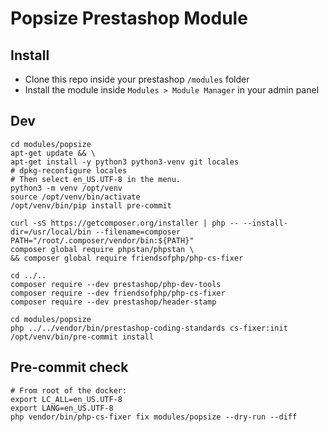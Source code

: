 # Popsize Prestashop Module

## Install
- Clone this repo inside your prestashop `/modules` folder
- Install the module inside `Modules > Module Manager` in your admin panel

## Dev
```
cd modules/popsize
apt-get update && \
apt-get install -y python3 python3-venv git locales
# dpkg-reconfigure locales
# Then select en_US.UTF-8 in the menu.
python3 -m venv /opt/venv
source /opt/venv/bin/activate
/opt/venv/bin/pip install pre-commit

curl -sS https://getcomposer.org/installer | php -- --install-dir=/usr/local/bin --filename=composer
PATH="/root/.composer/vendor/bin:${PATH}"
composer global require phpstan/phpstan \
&& composer global require friendsofphp/php-cs-fixer

cd ../..
composer require --dev prestashop/php-dev-tools
composer require --dev friendsofphp/php-cs-fixer
composer require --dev prestashop/header-stamp

cd modules/popsize
php ../../vendor/bin/prestashop-coding-standards cs-fixer:init
/opt/venv/bin/pre-commit install
```

## Pre-commit check
```
# From root of the docker:
export LC_ALL=en_US.UTF-8
export LANG=en_US.UTF-8
php vendor/bin/php-cs-fixer fix modules/popsize --dry-run --diff
```